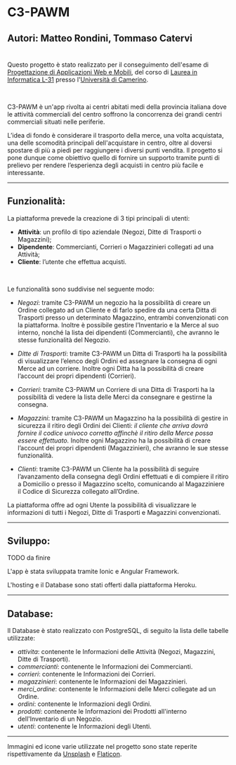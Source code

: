 # C3-PAWM

## Autori: Matteo Rondini, Tommaso Catervi
#
Questo progetto è stato realizzato per il conseguimento dell'esame di [Progettazione di Applicazioni Web e Mobili](http://didattica.cs.unicam.it/doku.php?id=didattica:triennale:pawm:ay_2021:main), del corso di [Laurea in Informatica L-31](http://didattica.cs.unicam.it/doku.php?id=didattica:triennale:main) presso l'[Università di Camerino](https://www.unicam.it/).

<br>

C3-PAWM è un'app rivolta ai centri abitati medi della provincia italiana dove le attività commerciali del centro soffrono la concorrenza dei grandi centri commerciali situati nelle periferie.

L’idea di fondo è considerare il trasporto della merce, una volta acquistata, una delle scomodità principali dell'acquistare in centro, oltre al doversi spostare di più a piedi per raggiungere i diversi punti vendita.
Il progetto si pone dunque come obiettivo quello di fornire un supporto tramite punti di prelievo per rendere l’esperienza degli acquisti in centro più facile e interessante.

***
## **Funzionalità**:
La piattaforma prevede la creazione di 3 tipi principali di utenti:
* **Attività**: un profilo di tipo aziendale (Negozi, Ditte di Trasporti o Magazzini); 
* **Dipendente**: Commercianti, Corrieri o Magazzinieri collegati ad una Attività;
* **Cliente**: l’utente che effettua acquisti. 

<br>

Le funzionalità sono suddivise nel seguente modo:
* *Negozi*: tramite C3-PAWM un negozio ha la possibilità di creare un Ordine collegato ad un Cliente e di farlo spedire da una certa Ditta di Trasporti presso un determinato Magazzino, entrambi convenzionati con la piattaforma. Inoltre è possibile gestire l’Inventario e la Merce al suo interno, nonché la lista dei dipendenti (Commercianti), che avranno le stesse funzionalità del Negozio.

* *Ditte di Trasporti*: tramite C3-PAWM un Ditta di Trasporti ha la possibilità di visualizzare l’elenco degli Ordini ed assegnare la consegna di ogni Merce ad un corriere. Inoltre ogni Ditta ha la possibilità di creare l’account dei propri dipendenti (Corrieri).

* *Corrieri*: tramite C3-PAWM un Corriere di una Ditta di Trasporti ha la possibilità di vedere la lista delle Merci da consegnare e gestirne la consegna.

* *Magazzini*: tramite C3-PAWM un Magazzino ha la possibilità di gestire in sicurezza il ritiro degli Ordini dei Clienti: *il cliente che arriva dovrà fornire il codice univoco corretto affinchè il ritiro della Merce possa essere effettuato.* Inoltre ogni Magazzino ha la possibilità di creare l’account dei propri dipendenti (Magazzinieri), che avranno le sue stesse funzionalità.

* *Clienti*: tramite C3-PAWM un Cliente ha la possibilità di seguire l’avanzamento della consegna degli Ordini effettuati e di compiere il ritiro a Domicilio o presso il Magazzino scelto, comunicando al Magazziniere il Codice di Sicurezza collegato all’Ordine.

La piattaforma offre ad ogni Utente la possibilità di visualizzare le informazioni di tutti i Negozi, Ditte di Trasporti e Magazzini convenzionati.

***
## Sviluppo:

TODO da finire

L'app è stata sviluppata tramite Ionic e Angular Framework. 


L'hosting e il Database sono stati offerti dalla piattaforma Heroku.

***

## Database:
Il Database è stato realizzato con PostgreSQL, di seguito la lista delle tabelle utilizzate:

 * *attivita*: contenente le Informazioni delle Attività (Negozi, Magazzini, Ditte di Trasporti).
 * *commercianti*: contenente le Informazioni dei Commercianti.
 * *corrieri*: contenente le Informazioni dei Corrieri.
 * *magazzinieri*: contenente le Informazioni dei Magazzinieri.
 * *merci_ordine*: contenente le Informazioni delle Merci collegate ad un Ordine.
 * *ordini*: contenente le Informazioni degli Ordini.
 * *prodotti*: contenente le Informazioni dei Prodotti all'interno dell'Inventario di un Negozio.
 * *utenti*: contenente le Informazioni degli Utenti.

***

Immagini ed icone varie utilizzate nel progetto sono state reperite rispettivamente da [Unsplash](https://unsplash.com/) e [Flaticon](https://www.flaticon.com/).
